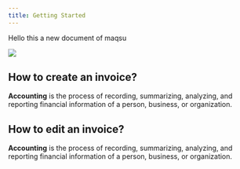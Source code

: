 ```yaml
---
title: Getting Started
---
```


Hello this a new document of maqsu

![](/img/docusaurus.png)


## How to create an invoice?

**Accounting** is the process of recording, summarizing, analyzing, and reporting financial information of a person, business, or organization.

## How to edit an invoice?

**Accounting** is the process of recording, summarizing, analyzing, and reporting financial information of a person, business, or organization.
